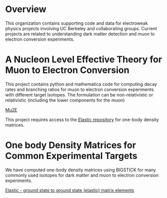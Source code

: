 
# Overview  

This organization contains supporting code and data for electroweak physics projects involving UC Berkeley and collaborating groups.
Current projects are related to understanding dark matter detection and muon to electron conversion experiments.

<!--
# Matching of BSM models to the Nucleon Level Effective Theory  

This project requires access to additional repositories here  
&nbsp;&nbsp; [Mu2E](https://github.com/Berkeley-Electroweak-Physics/Mu2e)  for computing $\mu\rightarrow e$ reaction rates and branching ratios.  
&nbsp;&nbsp; [Elastic repository](https://github.com/Berkeley-Electroweak-Physics/Elastic) for one-body density matrices.    
-->

# A Nucleon Level Effective Theory for Muon to Electron Conversion  

This project contains python and mathematica code for computing decay rates and branching
ratios for muon to electron conversion experiments with different target isotopes.   The
formulation can be non-relativistic or relativistic (including the lower components for the muon)

[Mu2E](https://github.com/Berkeley-Electroweak-Physics/Mu2e)  

This project requires access to the [Elastic repository](https://github.com/Berkeley-Electroweak-Physics/Elastic) for one-body density matrices.

# One body Density Matrices for Common Experimental Targets  

We have computed one-body density matrices using BIGSTICK for many commonly used isotopes for
dark matter and muon to electron conversion experiments.

[Elastic - ground state to ground state (elastic) matrix elements](https://github.com/Berkeley-Electroweak-Physics/Elastic)

